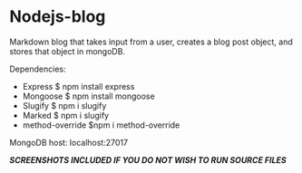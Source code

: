 # Nodejs-blog
Markdown blog that takes input from a user, creates a blog post object, and stores that object in mongoDB.

Dependencies:
- Express $ npm install express
- Mongoose $ npm install mongoose
- Slugify $ npm i slugify
- Marked $ npm i slugify
- method-override $npm i method-override

MongoDB host: localhost:27017

***SCREENSHOTS INCLUDED IF YOU DO NOT WISH TO RUN SOURCE FILES***
